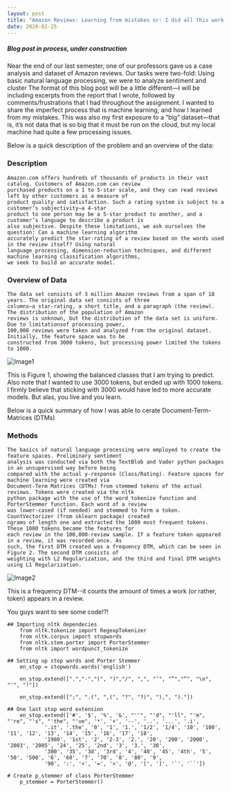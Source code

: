 ```yaml
---
layout: post
title: "Amazon Reviews: Learning from mistakes or: I did all this work and still have an inaccurate model?!?"
date: 2020-02-25
---
```

##### Blog post in process, under construction

Near the end of our last semester, one of our professors gave us a case analysis and dataset of Amazon reviews. Our tasks were two-fold: Using basic natural language processing, we were to analyze sentiment and cluster The format of this blog post will be a little different—I will be including excerpts from the report that I wrote, followed by comments/frustrations that I had throughout the assignment. 
I wanted to share the imperfect process that is machine learning, and how I learned from my mistakes. This was also my first exposure to a “big” dataset—that is, it’s not data that is so big that it must be run on the cloud, but my local machine had quite a few processing issues. 

Below is a quick description of the problem and an overview of the data:

### Description
    Amazon.com offers hundreds of thousands of products in their vast catalog. Customers of Amazon.com can review 
    purchased products on a 1 to 5-star scale, and they can read reviews left by other customers as a measure of 
    product quality and satisfaction. Such a rating system is subject to a customer’s subjectivity—a 4-star 
    product to one person may be a 5-star product to another, and a customer’s language to describe a product is 
    also subjective. Despite these limitations, we ask ourselves the question: Can a machine learning algorithm 
    accurately predict the star-rating of a review based on the words used in the review itself? Using natural 
    language processing, dimension-reduction techniques, and different machine learning classification algorithms,
    we seek to build an accurate model. 

### Overview of Data
    The data set consists of 3 million Amazon reviews from a span of 18 years. The original data set consists of three
    columns—a star-rating, a short title, and a paragraph (the review). The distribution of the population of Amazon 
    reviews is unknown, but the distribution of the data set is uniform. Due to limitationsof processing power, 
    100,000 reviews were taken and analyzed from the original dataset. Initially, the feature space was to be 
    constructed from 3000 tokens, but processing power limited the tokens to 1000. 
 
![Image1](https://github.com/jmyerowitz/jmyerowitz.github.io/blob/master/assets/img/Capture.PNG)

This is Figure 1, showing the balanced classes that I am trying to predict. Also note that I wanted to use 3000 tokens, but ended up with 1000 tokens. I firmly believe that sticking with 3000 would have led to more accurate models. But alas, you live and you learn.

Below is a quick summary of how I was able to cerate Document-Term-Matrices (DTMs)
 
### Methods

    The basics of natural language processing were employed to create the feature spaces. Preliminary sentiment
    analysis was conducted via both the TextBlob and Vader python packages in an unsupervised way before being 
    compared with the actual y-response (Class/Rating). Feature spaces for machine learning were created via 
    Document-Term Matrices (DTMs) from stemmed tokens of the actual reviews. Tokens were created via the nltk 
    python package with the use of the word_tokenize function and PorterStemmer function. Each word of a review
    was lower-cased (if needed) and stemmed to form a token. CountVectorizer (from sklearn package) created 
    ngrams of length one and extracted the 1000 most frequent tokens.  These 1000 tokens became the features for
    each review in the 100,000-review sample. If a feature token appeared in a review, it was recorded once. As 
    such, the first DTM created was a frequency DTM, which can be seen in Figure 2. The second DTM consists of
    weighting with L2 Regularization, and the third and final DTM weights using L1 Regularization. 

![Image2](https://github.com/jmyerowitz/jmyerowitz.github.io/blob/master/assets/img/Capture1.PNG)

This is a frequency DTM--it counts the amount of times a work (or rather, token) appears in a review. 

You guys want to see some code!?!

    ## Importing nltk dependecies
        from nltk.tokenize import RegexpTokenizer
        from nltk.corpus import stopwords
        from nltk.stem.porter import PorterStemmer
        from nltk import wordpunct_tokenize

    ## Setting up stop words and Porter Stemmer
        en_stop = stopwords.words('english')

        en_stop.extend([".","-","(", ")","/", ",", "’", "”","“", "\n", "'", "!"])

        en_stop.extend([";", ".(", ",(", "?", "?)", "),", ")."])

    ## One last stop word extension
        en_stop.extend(['#', '$', '%', '&', "''", "'d", "'ll", "'m", "'re", "'s", "'the", "'ve", '*', '+', '--', '..', '...', '.i',
                '.it', '.the', '0', '1', '1.', '1/2', '1/4', '10', '100', '11', '12', '13', '14', '15', '16', '17', '18', 
                '1980', '1st', '2', '2-3', '2.', '20', '200', '2000', '2003', '2005', '24', '25', '2nd', '3', '3.', '30', 
                '300', '35', '3d', '3rd', '4', '40', '45', '4th', '5', '50', '500', '6', '60', '7', '70', '8', '80', '9', 
                '90', ':', '<', '=', '>', '@', '[', ']', '`', '``'])

    # Create p_stemmer of class PorterStemmer
        p_stemmer = PorterStemmer()


